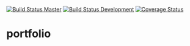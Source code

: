 [![Build Status Master](https://travis-ci.org/andino93/portfolio.svg?branch=master)](https://travis-ci.org/andino93/portfolio) [![Build Status Development](https://travis-ci.org/andino93/portfolio.svg?branch=development)](https://travis-ci.org/andino93/portfolio) [![Coverage Status](https://coveralls.io/repos/github/andino93/portfolio/badge.svg?branch=development)](https://coveralls.io/github/andino93/portfolio?branch=development)
# portfolio
